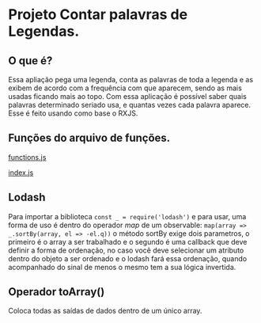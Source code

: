 # Projeto Contar palavras de Legendas.
## O que é?
Essa apliação pega uma legenda, conta as palavras de toda a legenda e as exibem de acordo com a frequência com que aparecem, sendo as mais usadas ficando mais ao topo. Com essa aplicação é possível saber quais palavras determinado seriado usa, e quantas vezes cada palavra aparece. Esse é feito usando como base o RXJS.


## Funções do arquivo de funções.
[functions.js](functions.js)

[index.js](functions.js)

## Lodash
Para importar a biblioteca `const _ = require('lodash')` e para usar, uma forma de uso é dentro do operador *map* de um observable: `map(array => _.sortBy(array, el => -el.q))` o método sortBy exige dois parametros, o primeiro é o array a ser trabalhado e o segundo é uma callback que deve definir a forma de ordenação, no caso você deve selecionar um atributo dentro do objeto a ser ordenado e o lodash fará essa ordenação, quando acompanhado do sinal de menos o mesmo tem a sua lógica invertida.

## Operador toArray()
Coloca todas as saídas de dados dentro de um único array.
